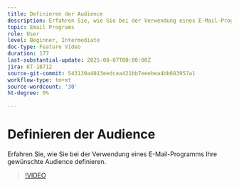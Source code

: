 ```yaml
---
title: Definieren der Audience
description: Erfahren Sie, wie Sie bei der Verwendung eines E-Mail-Programms Ihre gewünschte Audience definieren.
topic: Email Programs
role: User
level: Beginner, Intermediate
doc-type: Feature Video
duration: 177
last-substantial-update: 2025-08-07T00:00:00Z
jira: KT-18712
source-git-commit: 543139a4013eedcea421bb7eeebea4bb683957a1
workflow-type: tm+mt
source-wordcount: '30'
ht-degree: 0%

---
```



# Definieren der Audience

Erfahren Sie, wie Sie bei der Verwendung eines E-Mail-Programms Ihre gewünschte Audience definieren.

>[!VIDEO](https://video.tv.adobe.com/v/3470633/?learn=on&enablevpops)
